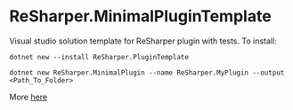 # ReSharper.MinimalPluginTemplate
Visual studio solution template for ReSharper plugin with tests. 
To install:

`dotnet new --install ReSharper.PluginTemplate`

`dotnet new ReSharper.MinimalPlugin --name ReSharper.MyPlugin --output <Path_To_Folder>`

More [here](http://drugalya.com/resharper-plugin-template-with-tests)

